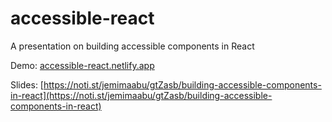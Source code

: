 # accessible-react

A presentation on building accessible components in React

Demo: [accessible-react.netlify.app](https://accessible-react.netlify.app)

Slides: [https://noti.st/jemimaabu/gtZasb/building-accessible-components-in-react](https://noti.st/jemimaabu/gtZasb/building-accessible-components-in-react)
